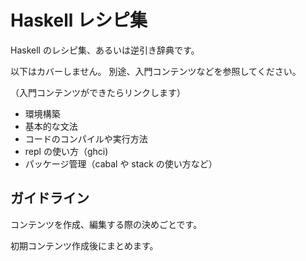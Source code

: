 # Haskell レシピ集

Haskell のレシピ集、あるいは逆引き辞典です。

以下はカバーしません。
別途、入門コンテンツなどを参照してください。

（入門コンテンツができたらリンクします）

- 環境構築
- 基本的な文法
- コードのコンパイルや実行方法
- repl の使い方（ghci)
- パッケージ管理（cabal や stack の使い方など）

## ガイドライン

コンテンツを作成、編集する際の決めごとです。

初期コンテンツ作成後にまとめます。
